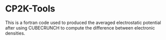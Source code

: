 # CP2K-Tools
This is a fortran code used to produced the averaged electrostatic potential after using CUBECRUNCH to compute the difference between electronic densities.
